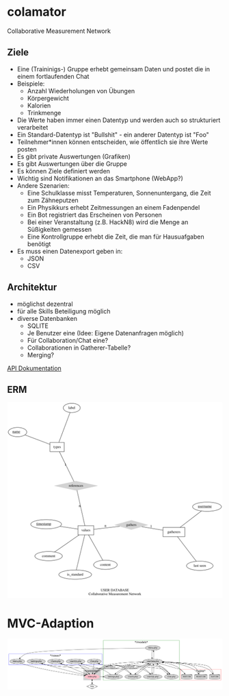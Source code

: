 # colamator
Collaborative Measurement Network

## Ziele

* Eine (Traininigs-) Gruppe erhebt gemeinsam Daten und postet die in einem fortlaufenden Chat
* Beispiele: 
  * Anzahl Wiederholungen von Übungen
  * Körpergewicht
  * Kalorien
  * Trinkmenge
* Die Werte haben immer einen Datentyp und werden auch so strukturiert verarbeitet
* Ein Standard-Datentyp ist "Bullshit" - ein anderer Datentyp ist "Foo"
* Teilnehmer*innen können entscheiden, wie öffentlich sie ihre Werte posten
* Es gibt private Auswertungen (Grafiken)
* Es gibt Auswertungen über die Gruppe
* Es können Ziele definiert werden
* Wichtig sind Notifikationen an das Smartphone (WebApp?)
* Andere Szenarien:
  * Eine Schulklasse misst Temperaturen, Sonnenuntergang, die Zeit zum Zähneputzen
  * Ein Physikkurs erhebt Zeitmessungen an einem Fadenpendel
  * Ein Bot registriert das Erscheinen von Personen
  * Bei einer Veranstaltung (z.B. HackN8) wird die Menge an Süßigkeiten gemessen
  * Eine Kontrollgruppe erhebt die Zeit, die man für Hausuafgaben benötigt
* Es muss einen Datenexport geben in:
  * JSON
  * CSV

## Architektur

* möglichst dezentral
* für alle Skills Beteiligung möglich
* diverse Datenbanken
  * SQLITE
  * Je Benutzer eine (Idee: Eigene Datenanfragen möglich)
  * Für Collaboration/Chat eine?
  * Collaborationen in Gatherer-Tabelle?
  * Merging?
  
[API Dokumentation](./doc/api.md)
  
## ERM
 
![ERM](./doc/erm.svg)

# MVC-Adaption

![MVC](./doc/mvc.svg)
